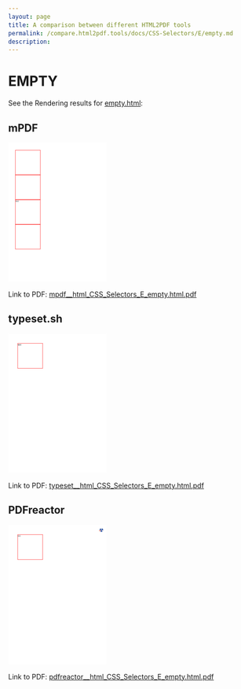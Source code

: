 ```yaml
---
layout: page
title: A comparison between different HTML2PDF tools
permalink: /compare.html2pdf.tools/docs/CSS-Selectors/E/empty.md
description: 
---
```


# EMPTY

See the Rendering results for [empty.html](/html/CSS%20Selectors/E/empty.html):

## mPDF
![](mpdf__html_CSS_Selectors_E_empty.html.png) 

Link to PDF: [mpdf__html_CSS_Selectors_E_empty.html.pdf](mpdf__html_CSS_Selectors_E_empty.html.pdf)

## typeset.sh
![](typeset__html_CSS_Selectors_E_empty.html.png) 

Link to PDF: [typeset__html_CSS_Selectors_E_empty.html.pdf](typeset__html_CSS_Selectors_E_empty.html.pdf)

## PDFreactor
![](pdfreactor__html_CSS_Selectors_E_empty.html.png) 

Link to PDF: [pdfreactor__html_CSS_Selectors_E_empty.html.pdf](pdfreactor__html_CSS_Selectors_E_empty.html.pdf)
